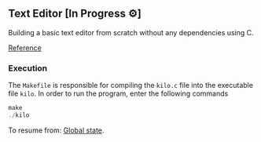 ## Text Editor [In Progress ⚙️]

Building a basic text editor from scratch without any dependencies using C.

[Reference](https://viewsourcecode.org/snaptoken/kilo/)

### Execution

The `Makefile` is responsible for compiling the `kilo.c` file into the executable file `kilo`. In order to run the program, enter the following commands

```c
make
./kilo
```

To resume from: [Global state](https://viewsourcecode.org/snaptoken/kilo/03.rawInputAndOutput.html#global-state).